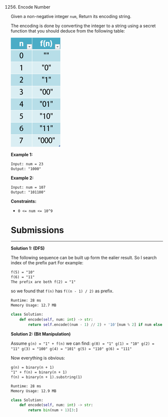 1256. Encode Number

Given a non-negative integer `num`, Return its encoding string.

The encoding is done by converting the integer to a string using a secret function that you should deduce from the following table:

![1256_encode_number](img/1256_encode_number.png)

**Example 1:**

```
Input: num = 23
Output: "1000"
```

**Example 2:**

```
Input: num = 107
Output: "101100"
```

**Constraints:**

* `0 <= num <= 10^9`

# Submissions
---
**Solution 1: (DFS)**

The following sequence can be built up form the ealier result.
So I search index of the prefix part
For example:
```
f(5) = "10"
f(6) = "11"
The prefix are both f(2) = "1"
```
so we found that `f(n)` has `f((n - 1) / 2)` as prefix.

```
Runtime: 28 ms
Memory Usage: 12.7 MB
```
```python
class Solution:
    def encode(self, num: int) -> str:
        return self.encode((num - 1) // 2) + '10'[num % 2] if num else ""
```

**Solution 2: (Bit Manipulation)**

Assume `g(n) = "1" + f(n)`
we can find:
`g(0) = "1" g(1) = "10" g(2) = "11" g(3) = "100" g(4) = "101" g(5) = "110" g(6) = "111"`

Now everything is obvious:
```
g(n) = binary(n + 1)
"1" + f(n) = binary(n + 1)
f(n) = binary(n + 1).substring(1)
```
```
Runtime: 28 ms
Memory Usage: 12.9 MB
```
```python
class Solution:
    def encode(self, num: int) -> str:
        return bin(num + 1)[3:]
```